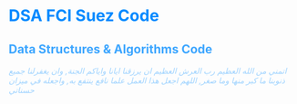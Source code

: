<h1 style="color:#008aff">DSA FCI Suez Code</h1>

<h2 style="color:#3da6ff">Data Structures &amp; Algorithms Code</h2>

<i><span style="color:#9fd3ff" italic>اتمني من الله العظيم رب العرش العظيم ان يرزقنا ايانا واياكم الجنة,
وان يغفرلنا جميع ذنوبنا ما  كبر منها وما صغر,
اللهم اجعل هذا العمل علما نافع ينتفع به, واجعله في ميزان حسناتي
</span></i>